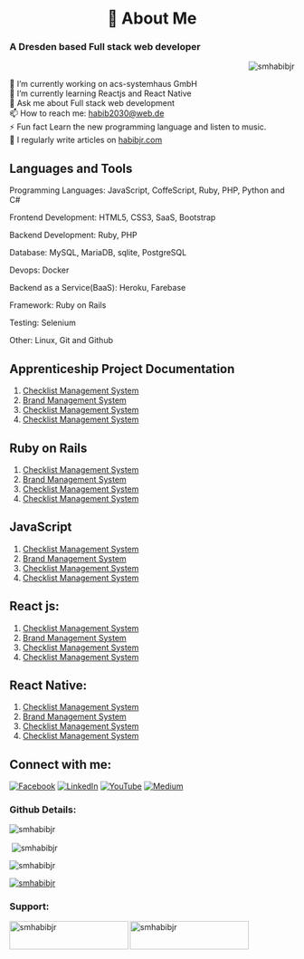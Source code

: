 <h1 align="center">💫 About Me</h1>

<h3 align="left">A Dresden based Full stack web developer</h3> 
<p align="right"> <img src="https://komarev.com/ghpvc/?username=smhabibjr&label=Profile%20views&color=0e75b6&style=flat" alt="smhabibjr" /> </p>

🔭 I’m currently working on acs-systemhaus GmbH <br>🌱 I’m currently learning Reactjs and React Native <br>💬 Ask me about Full stack web development <br>📫 How to reach me: [habib2030@web.de](mailto:habib2030@web.de) <br>⚡ Fun fact Learn the new programming language and listen to music.<br> 📝 I regularly write articles on [habibjr.com](https://www.habibjr.com/)

## Languages and Tools

Programming Languages: JavaScript, CoffeScript, Ruby, PHP, Python and C#

Frontend Development: HTML5, CSS3, SaaS, Bootstrap

Backend Development: Ruby, PHP

Database: MySQL, MariaDB, sqlite, PostgreSQL

Devops: Docker

Backend as a Service(BaaS): Heroku, Farebase

Framework: Ruby on Rails

Testing: Selenium

Other: Linux, Git and Github

## Apprenticeship Project Documentation

1. [Checklist Management System](https://github.com/smhabibjr/Apprenticeship-Project-Documentation/blob/main/ChecklistManagement.md)
2. [Brand Management System](https://github.com/smhabibjr/Apprenticeship-Project-Documentation/blob/main/ChecklistManagement.md)
3. [Checklist Management System](https://github.com/smhabibjr/Apprenticeship-Project-Documentation/blob/main/ChecklistManagement.md)
4. [Checklist Management System](https://github.com/smhabibjr/Apprenticeship-Project-Documentation/blob/main/ChecklistManagement.md)

## Ruby on Rails

1. [Checklist Management System](https://github.com/smhabibjr/Apprenticeship-Project-Documentation/blob/main/ChecklistManagement.md)
2. [Brand Management System](https://github.com/smhabibjr/Apprenticeship-Project-Documentation/blob/main/ChecklistManagement.md)
3. [Checklist Management System](https://github.com/smhabibjr/Apprenticeship-Project-Documentation/blob/main/ChecklistManagement.md)
4. [Checklist Management System](https://github.com/smhabibjr/Apprenticeship-Project-Documentation/blob/main/ChecklistManagement.md)

## JavaScript

1. [Checklist Management System](https://github.com/smhabibjr/Apprenticeship-Project-Documentation/blob/main/ChecklistManagement.md)
2. [Brand Management System](https://github.com/smhabibjr/Apprenticeship-Project-Documentation/blob/main/ChecklistManagement.md)
3. [Checklist Management System](https://github.com/smhabibjr/Apprenticeship-Project-Documentation/blob/main/ChecklistManagement.md)
4. [Checklist Management System](https://github.com/smhabibjr/Apprenticeship-Project-Documentation/blob/main/ChecklistManagement.md)

## React js:

1. [Checklist Management System](https://github.com/smhabibjr/Apprenticeship-Project-Documentation/blob/main/ChecklistManagement.md)
2. [Brand Management System](https://github.com/smhabibjr/Apprenticeship-Project-Documentation/blob/main/ChecklistManagement.md)
3. [Checklist Management System](https://github.com/smhabibjr/Apprenticeship-Project-Documentation/blob/main/ChecklistManagement.md)
4. [Checklist Management System](https://github.com/smhabibjr/Apprenticeship-Project-Documentation/blob/main/ChecklistManagement.md)

## React Native:

1. [Checklist Management System](https://github.com/smhabibjr/Apprenticeship-Project-Documentation/blob/main/ChecklistManagement.md)
2. [Brand Management System](https://github.com/smhabibjr/Apprenticeship-Project-Documentation/blob/main/ChecklistManagement.md)
3. [Checklist Management System](https://github.com/smhabibjr/Apprenticeship-Project-Documentation/blob/main/ChecklistManagement.md)
4. [Checklist Management System](https://github.com/smhabibjr/Apprenticeship-Project-Documentation/blob/main/ChecklistManagement.md)

## Connect with me:

[![Facebook](https://img.shields.io/badge/Facebook-%231877F2.svg?logo=Facebook&logoColor=white)](https://facebook.com/smhabibjr) 
[![LinkedIn](https://img.shields.io/badge/LinkedIn-%230077B5.svg?logo=linkedin&logoColor=white)](https://linkedin.com/in/smhabibjr) 
[![YouTube](https://img.shields.io/badge/YouTube-%23FF0000.svg?logo=YouTube&logoColor=white)](https://youtube.com/c/HabibJr)
[![Medium](https://img.shields.io/badge/Medium-12100E?logo=medium&logoColor=white)](https://medium.com/@smhabibjr)


<h3 align="left">Github Details:</h3>


<p align="left">
<img align="center" src="https://github-readme-stats.vercel.app/api/top-langs?username=smhabibjr&show_icons=true&locale=en&layout=compact" alt="smhabibjr" />
</p>


<p align="left">
&nbsp;<img align="center" src="https://github-readme-stats.vercel.app/api?username=smhabibjr&show_icons=true&locale=en" alt="smhabibjr" />
</p>


<p align="left">
<img align="center" src="https://github-readme-streak-stats.herokuapp.com/?user=smhabibjr&" alt="smhabibjr" />
</p>



<p align="left">
<a href="https://github.com/ryo-ma/github-profile-trophy"><img src="https://github-profile-trophy.vercel.app/?username=smhabibjr" alt="smhabibjr" /></a> 
</p>



<h3 align="left">Support:</h3>
<p><a href="https://www.buymeacoffee.com/smhabibjr"> <img align="left" src="https://cdn.buymeacoffee.com/buttons/v2/default-yellow.png" height="50" width="210" alt="smhabibjr" /></a>
<a href="https://paypal.me/habib2030@web.de"> <img align="left" src="https://img.shields.io/badge/PayPal-00457C" height="50" width="210" alt="smhabibjr" /></a>
</p>
<br>
